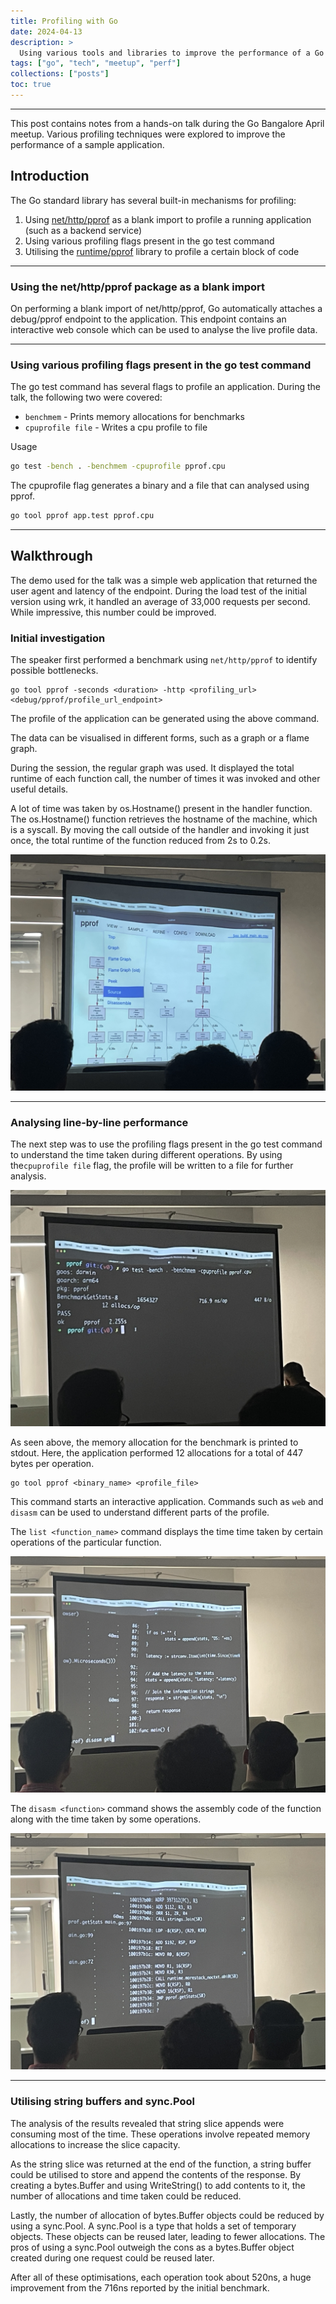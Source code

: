 ```yaml
---
title: Profiling with Go
date: 2024-04-13
description: >
  Using various tools and libraries to improve the performance of a Go application
tags: ["go", "tech", "meetup", "perf"]
collections: ["posts"]
toc: true
---
```


---

This post contains notes from a hands-on talk during the Go Bangalore April meetup.
Various profiling techniques were explored to improve the performance of a sample application.

## Introduction

The Go standard library has several built-in mechanisms for profiling:

1. Using [net/http/pprof](https://pkg.go.dev/net/http/pprof) as a blank import to profile a running application (such as a backend service)
2. Using various profiling flags present in the go test command
3. Utilising the [runtime/pprof](https://pkg.go.dev/runtime/pprof) library to profile a certain block of code

---

### Using the net/http/pprof package as a blank import

On performing a blank import of net/http/pprof, Go automatically attaches a debug/pprof endpoint to the application.
This endpoint contains an interactive web console which can be used to analyse the live profile data.

---

### Using various profiling flags present in the go test command

The go test command has several flags to profile an application. During the talk, the following two were covered:

- `benchmem` - Prints memory allocations for benchmarks
- `cpuprofile file` - Writes a cpu profile to file

Usage

```sh
go test -bench . -benchmem -cpuprofile pprof.cpu
```

The cpuprofile flag generates a binary and a file that can analysed using pprof.

```sh
go tool pprof app.test pprof.cpu
```

---

## Walkthrough

The demo used for the talk was a simple web application that returned the user agent and latency of the endpoint.
During the load test of the initial version using wrk, it handled an average of 33,000 requests per second. While impressive, this number could be improved.

### Initial investigation

The speaker first performed a benchmark using `net/http/pprof` to identify possible bottlenecks.

```
go tool pprof -seconds <duration> -http <profiling_url> <debug/pprof/profile_url_endpoint>
```

The profile of the application can be generated using the above command.

The data can be visualised in different forms, such as a graph or a flame graph.

During the session, the regular graph was used.
It displayed the total runtime of each function call, the number of times it was invoked and other useful details.

A lot of time was taken by os.Hostname() present in the handler function. The os.Hostname() function retrieves the hostname of the machine, which is a syscall. By moving the call outside of the handler and invoking it just once, the total runtime of the function reduced from 2s to 0.2s.

![Image of the profile graph generated by pprof](images/pprof_debug_profile_graph.jpeg)

---

### Analysing line-by-line performance

The next step was to use the profiling flags present in the go test command to understand the time taken during different operations. By using the`cpuprofile file` flag, the profile will be written to a file for further analysis.

![Image of the generation of the cpuprofile file](images/go_test_flags.jpeg)

As seen above, the memory allocation for the benchmark is printed to stdout. Here, the application performed 12 allocations for a total of 447 bytes per operation.

```
go tool pprof <binary_name> <profile_file>
```

This command starts an interactive application. Commands such as `web` and `disasm` can be used to understand different parts of the profile.

The `list <function_name>` command displays the time time taken by certain operations of the particular function.

![Image of the time taken by various operations, analysed using pprof](images/pprof_line_time.jpeg)

The `disasm <function>` command shows the assembly code of the function along with the time taken by some operations.

![Image of the assembly of the handler function](images/pprof_line_asm_time.jpeg)

---

### Utilising string buffers and sync.Pool

The analysis of the results revealed that string slice appends were consuming most of the time. These operations involve repeated memory allocations to increase the slice capacity.

As the string slice was returned at the end of the function, a string buffer could be utilised to store and append the contents of the response. By creating a bytes.Buffer and using WriteString() to add contents to it, the number of allocations and time taken could be reduced.

Lastly, the number of allocation of bytes.Buffer objects could be reduced by using a sync.Pool. A sync.Pool is a type that holds a set of temporary objects.
These objects can be reused later, leading to fewer allocations. The pros of using a sync.Pool outweigh the cons as a bytes.Buffer object created during one request could be reused later.

After all of these optimisations, each operation took about 520ns, a huge improvement from the 716ns reported by the initial benchmark.
